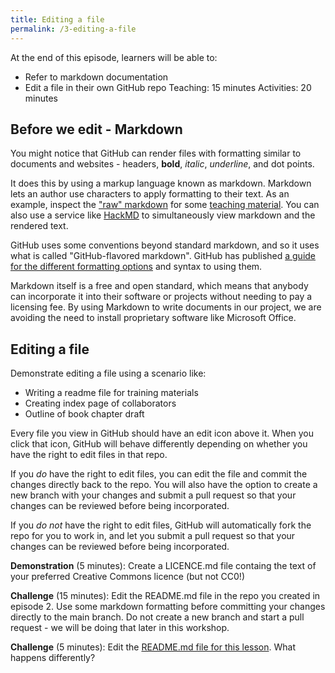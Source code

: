 ```yaml
---
title: Editing a file
permalink: /3-editing-a-file
---
```


At the end of this episode, learners will be able to:
* Refer to markdown documentation
* Edit a file in their own GitHub repo
Teaching: 15 minutes
Activities: 20 minutes

## Before we edit - Markdown

You might notice that GitHub can render files with formatting similar to documents and websites - headers, **bold**, *italic*, _underline_, and dot points.

It does this by using a markup language known as markdown. Markdown lets an author use characters to apply formatting to their text. As an example, inspect the ["raw" markdown](https://raw.githubusercontent.com/au-research/your-first-step-to-fair/main/1-introduction.md) for some [teaching material](https://github.com/au-research/your-first-step-to-fair/blob/main/1-introduction.md). You can also use a service like [HackMD](https://hackmd.io/cSdCixNBSICU4yor5sxwjQ?both) to simultaneously view markdown and the rendered text.

GitHub uses some conventions beyond standard markdown, and so it uses what is called "GitHub-flavored markdown". GitHub has published [a guide for the different formatting options](https://docs.github.com/en/github/writing-on-github/basic-writing-and-formatting-syntax) and syntax to using them.

Markdown itself is a free and open standard, which means that anybody can incorporate it into their software or projects without needing to pay a licensing fee. By using Markdown to write documents in our project, we are avoiding the need to install proprietary software like Microsoft Office.

## Editing a file

Demonstrate editing a file using a scenario like:
* Writing a readme file for training materials
* Creating index page of collaborators
* Outline of book chapter draft

Every file you view in GitHub should have an edit icon above it. When you click that icon, GitHub will behave differently depending on whether you have the right to edit files in that repo.

If you *do* have the right to edit files, you can edit the file and commit the changes directly back to the repo. You will also have the option to create a new branch with your changes and submit a pull request so that your changes can be reviewed before being incorporated.

If you *do not* have the right to edit files, GitHub will automatically fork the repo for you to work in, and let you submit a pull request so that your changes can be reviewed before being incorporated.

**Demonstration** (5 minutes): Create a LICENCE.md file containg the text of your preferred Creative Commons licence (but not CC0!)

**Challenge** (15 minutes): Edit the README.md file in the repo you created in episode 2. Use some markdown formatting before committing your changes directly to the main branch. Do not create a new branch and start a pull request - we will be doing that later in this workshop.

**Challenge** (5 minutes): Edit the [README.md file for this lesson](https://github.com/au-research/github-training/blob/main/README.md). What happens differently?